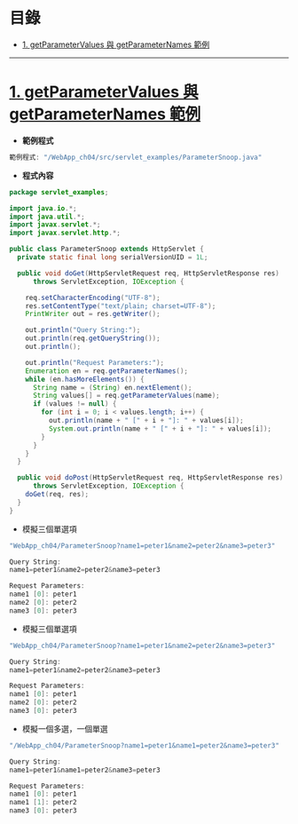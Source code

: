 <h1 id="top">目錄</h1>

- [1. getParameterValues 與 getParameterNames 範例](#s1)

---

# <a id='s1' class='md-title' href='#top'>1. getParameterValues 與 getParameterNames 範例</a>

- **範例程式**

```cs
範例程式: "/WebApp_ch04/src/servlet_examples/ParameterSnoop.java"
```

- **程式內容**

```java
package servlet_examples;

import java.io.*;
import java.util.*;
import javax.servlet.*;
import javax.servlet.http.*;

public class ParameterSnoop extends HttpServlet {
  private static final long serialVersionUID = 1L;

  public void doGet(HttpServletRequest req, HttpServletResponse res)
      throws ServletException, IOException {

    req.setCharacterEncoding("UTF-8");
    res.setContentType("text/plain; charset=UTF-8");
    PrintWriter out = res.getWriter();

    out.println("Query String:");
    out.println(req.getQueryString());
    out.println();

    out.println("Request Parameters:");
    Enumeration en = req.getParameterNames();
    while (en.hasMoreElements()) {
      String name = (String) en.nextElement();
      String values[] = req.getParameterValues(name);
      if (values != null) {
        for (int i = 0; i < values.length; i++) {
          out.println(name + " [" + i + "]: " + values[i]);
          System.out.println(name + " [" + i + "]: " + values[i]);
        }
      }
    }
  }

  public void doPost(HttpServletRequest req, HttpServletResponse res)
      throws ServletException, IOException {
    doGet(req, res);
  }
}
```

- 模擬三個單選項

```cs
"WebApp_ch04/ParameterSnoop?name1=peter1&name2=peter2&name3=peter3"
```

```cs
Query String:
name1=peter1&name2=peter2&name3=peter3

Request Parameters:
name1 [0]: peter1
name2 [0]: peter2
name3 [0]: peter3
```

- 模擬三個單選項

```cs
"WebApp_ch04/ParameterSnoop?name1=peter1&name2=peter2&name3=peter3"
```

```cs
Query String:
name1=peter1&name2=peter2&name3=peter3

Request Parameters:
name1 [0]: peter1
name2 [0]: peter2
name3 [0]: peter3
```

- 模擬一個多選，一個單選

```cs
"/WebApp_ch04/ParameterSnoop?name1=peter1&name1=peter2&name3=peter3"
```

```cs
Query String:
name1=peter1&name1=peter2&name3=peter3

Request Parameters:
name1 [0]: peter1
name1 [1]: peter2
name3 [0]: peter3
```
